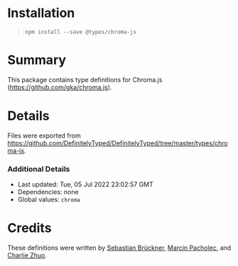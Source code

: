 # Installation
> `npm install --save @types/chroma-js`

# Summary
This package contains type definitions for Chroma.js (https://github.com/gka/chroma.js).

# Details
Files were exported from https://github.com/DefinitelyTyped/DefinitelyTyped/tree/master/types/chroma-js.

### Additional Details
 * Last updated: Tue, 05 Jul 2022 23:02:57 GMT
 * Dependencies: none
 * Global values: `chroma`

# Credits
These definitions were written by [Sebastian Brückner](https://github.com/invliD), [Marcin Pacholec](https://github.com/mpacholec), and [Charlie Zhuo](https://github.com/CharlieZhuo).
